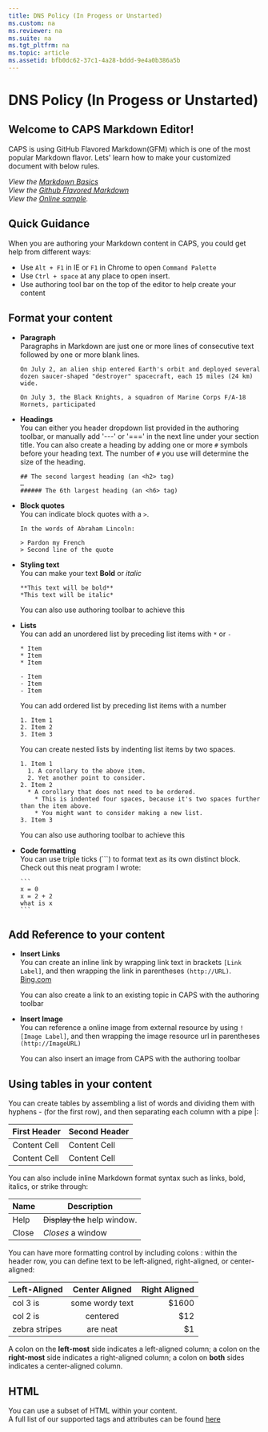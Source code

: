 ```yaml
---
title: DNS Policy (In Progess or Unstarted)
ms.custom: na
ms.reviewer: na
ms.suite: na
ms.tgt_pltfrm: na
ms.topic: article
ms.assetid: bfb0dc62-37c1-4a28-bddd-9e4a0b386a5b
---
```

# DNS Policy (In Progess or Unstarted)
## Welcome to CAPS Markdown Editor!  
  
CAPS is using GitHub Flavored Markdown(GFM) which is one of the most popular Markdown flavor. Lets' learn how to make your customized document with below rules.    
  
*View the [Markdown Basics](https://help.github.com/articles/markdown-basics/)*  
*View the [Github Flavored Markdown](https://help.github.com/articles/github-flavored-markdown/)*  
*View the [Online sample](http://github.github.com/github-flavored-markdown/sample_content.html).*  
    
Quick Guidance  
---  
When you are authoring your Markdown content in CAPS, you could get help from different ways:  
- Use `Alt + F1` in IE or `F1` in Chrome to open `Command Palette`  
- Use `Ctrl + space` at any place to open insert.  
- Use authoring tool bar on the top of the editor to help create your content  
  
Format your content  
---  
- **Paragraph**  
  Paragraphs in Markdown are just one or more lines of consecutive text followed by one or more blank lines.  
    
  ```  
  On July 2, an alien ship entered Earth's orbit and deployed several dozen saucer-shaped "destroyer" spacecraft, each 15 miles (24 km) wide.  
    
  On July 3, the Black Knights, a squadron of Marine Corps F/A-18 Hornets, participated   
  ```  
    
- **Headings**    
  You can either you header dropdown list provided in the authoring toolbar, or manually add '---' or '===' in the     next line under your section title. You can also create a heading by adding one or more `#` symbols before your     heading text. The number of `#` you use will determine the size of the heading.  
  
  ```  
  ## The second largest heading (an <h2> tag)  
  …  
  ###### The 6th largest heading (an <h6> tag)  
  ```  
  
- **Block quotes**  
  You can indicate block quotes with a `>`.  
  ```  
  In the words of Abraham Lincoln:  
    
  > Pardon my French  
  > Second line of the quote  
  ```  
  
- **Styling text**  
  You can make your text **Bold** or *italic*  
  ```  
  **This text will be bold**  
  *This text will be italic*    
  ```  
  You can also use authoring toolbar to achieve this  
  
- **Lists**  
  You can add an unordered list by preceding list items with `*` or `-`  
  ```  
  * Item  
  * Item  
  * Item  
    
  - Item  
  - Item  
  - Item    
  ```  
  You can add ordered list by preceding list items with a number  
  ```  
  1. Item 1  
  2. Item 2  
  3. Item 3    
  ```  
  You can create nested lists by indenting list items by two spaces.  
  ```  
  1. Item 1  
    1. A corollary to the above item.  
    2. Yet another point to consider.  
  2. Item 2  
    * A corollary that does not need to be ordered.  
      * This is indented four spaces, because it's two spaces further than the item above.  
      * You might want to consider making a new list.  
  3. Item 3   
  ```  
  You can also use authoring toolbar to achieve this  
    
- **Code formatting**  
  You can use triple ticks (```) to format text as its own distinct block.  
  Check out this neat program I wrote:    
  ~~~~  
  ```  
  x = 0  
  x = 2 + 2  
  what is x  
  ```  
  ~~~~  
  
Add Reference to your content  
---  
- **Insert Links**  
  You can create an inline link by wrapping link text in brackets `[Link Label]`, and then wrapping the link in    parentheses `(http://URL)`.   
  [Bing.com](http://www.bing.com)  
    
  You can also create a link to an existing topic in CAPS with the authoring toolbar  
    
- **Insert Image**  
  You can reference a online image from external resource by using `![Image Label]`, and then wrapping the image resource url in parentheses `(http://ImageURL)`  
    
  You can also insert an image from CAPS with the authoring toolbar  
  
  
Using tables in your content  
---  
You can create tables by assembling a list of words and dividing them with hyphens - (for the first row), and then separating each column with a pipe |:  
  
First Header  | Second Header  
------------- | -------------  
Content Cell  | Content Cell  
Content Cell  | Content Cell  
  
You can also include inline Markdown format syntax such as links, bold, italics, or strike through:  
  
| Name | Description          |  
| ------------- | ----------- |  
| Help      | ~~Display the~~ help window.|  
| Close     | _Closes_ a window     |  
  
You can have more formatting control by including colons : within the header row, you can define text to be left-aligned, right-aligned, or center-aligned:  
  
| Left-Aligned  | Center Aligned  | Right Aligned |  
| :------------ |:---------------:| -----:|  
| col 3 is      | some wordy text | $1600 |  
| col 2 is      | centered        |   $12 |  
| zebra stripes | are neat        |    $1 |  
  
A colon on the **left-most** side indicates a left-aligned column; a colon on the **right-most** side indicates a right-aligned column; a colon on **both** sides indicates a center-aligned column.  
  
  
HTML  
---  
You can use a subset of HTML within your content.   
A full list of our supported tags and attributes can be found [here](https://github.com/github/markup/tree/master#html-sanitization)  
  
  
    
